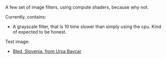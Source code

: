 A few set of image filters, using compute shaders, because why not.

Currently, contains:
* A grayscale filter, that is 10 time slower than simply using the cpu. Kind of expected to be honest.

Test image:
* [Bled, Slovenia, from Ursa Bavcar](https://unsplash.com/photos/6O4zf9lga6Q)
